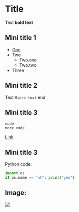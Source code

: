 # Title
Text **bold text**
## Mini title 1
* [One](##Mini-title-3)
* Two
  * Two.one
  - Two.two
* Three

## Mini title 2
Text `Micro text` end

## Mini title 3
    code
    more code

[Link](http://patorjk.com/software/taag/#p=about&h=3&v=0&c=echo&w=O&f=Caligraphy&t=Hello%3F)

## Mini title 3

Python code:
```python
import os
if os.name == "nt": print("yes")
```
## Image:

<img src="https://301662-923523-1-raikfcquaxqncofqfm.stackpathdns.com/wp-content/uploads/charts-cached/personality_types_your_details_population_pie_INFJ.png">